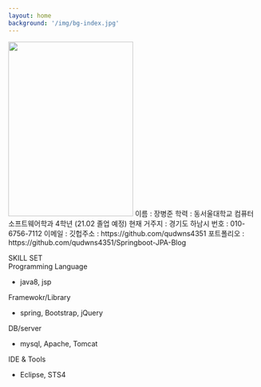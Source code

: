 ```yaml
---
layout: home
background: '/img/bg-index.jpg'
---
```

<img src="https://user-images.githubusercontent.com/61040284/99664776-0d406e80-2aac-11eb-8333-78437b34c6e2.jpg" width="250px" height="350px">  
이름 : 장병준   
학력 : 동서울대학교 컴퓨터소프트웨어학과 4학년 (21.02 졸업 예정)   
현재 거주지 : 경기도 하남시   
번호 : 010-6756-7112   
이메일 : <qudwns4351@naver.com>   
깃헙주소 : https://github.com/qudwns4351   
포트폴리오 : https://github.com/qudwns4351/Springboot-JPA-Blog   

SKILL SET   
Programming Language      
- java8, jsp   

Framewokr/Library     
- spring, Bootstrap, jQuery    

DB/server   
- mysql, Apache, Tomcat

IDE & Tools
- Eclipse, STS4
